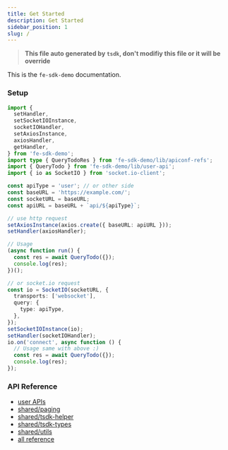 ```yaml
---
title: Get Started
description: Get Started
sidebar_position: 1
slug: /
---
```


> **This file auto generated by `tsdk`, don't modifiy this file or it will be override**

This is the `fe-sdk-demo` documentation.

### Setup

```ts
import {
  setHandler,
  setSocketIOInstance,
  socketIOHandler,
  setAxiosInstance,
  axiosHandler,
  getHandler,
} from 'fe-sdk-demo';
import type { QueryTodoRes } from 'fe-sdk-demo/lib/apiconf-refs';
import { QueryTodo } from 'fe-sdk-demo/lib/user-api';
import { io as SocketIO } from 'socket.io-client';

const apiType = 'user'; // or other side
const baseURL = 'https://example.com/';
const socketURL = baseURL;
const apiURL = baseURL + `api/${apiType}`;

// use http request
setAxiosInstance(axios.create({ baseURL: apiURL }));
setHandler(axiosHandler);

// Usage
(async function run() {
  const res = await QueryTodo({});
  console.log(res);
})();

// or socket.io request
const io = SocketIO(socketURL, {
  transports: ['websocket'],
  query: {
    type: apiType,
  },
});
setSocketIOInstance(io);
setHandler(socketIOHandler);
io.on('connect', async function () {
  // Usage same with above :)
  const res = await QueryTodo({});
  console.log(res);
});
```

### API Reference

- [user APIs](/docs/api/modules/user_api)
- [shared/paging](/docs/api/modules/shared_paging)
- [shared/tsdk-helper](/docs/api/modules/shared_tsdk_helper)
- [shared/tsdk-types](/docs/api/modules/shared_tsdk_types)
- [shared/utils](/docs/api/modules/shared_utils)
- [all reference](/docs/api/modules)

